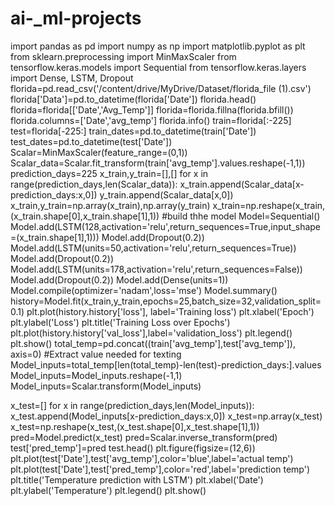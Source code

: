 # ai-_ml-projects
import pandas as pd
import numpy as np
import matplotlib.pyplot as plt
from sklearn.preprocessing import MinMaxScaler
from tensorflow.keras.models import Sequential
from tensorflow.keras.layers import Dense, LSTM, Dropout
 florida=pd.read_csv('/content/drive/MyDrive/Dataset/florida_file (1).csv')
 florida['Data']=pd.to_datetime(florida['Date'])
florida.head()
florida=florida[['Date','Avg_Temp']]
florida=florida.fillna(florida.bfill())
florida.columns=['Date','avg_temp']
florida.info()
train=florida[:-225]
test=florida[-225:]
train_dates=pd.to_datetime(train['Date'])
test_dates=pd.to_datetime(test['Date'])
Scalar=MinMaxScaler(feature_range=(0,1))
Scalar_data=Scalar.fit_transform(train['avg_temp'].values.reshape(-1,1))
prediction_days=225
x_train,y_train=[],[]
for x in  range(prediction_days,len(Scalar_data)):
  x_train.append(Scalar_data[x-prediction_days:x,0])
  y_train.append(Scalar_data[x,0])
x_train,y_train=np.array(x_train),np.array(y_train)
x_train=np.reshape(x_train,(x_train.shape[0],x_train.shape[1],1))
#build thhe model
Model=Sequential()
Model.add(LSTM(128,activation='relu',return_sequences=True,input_shape=(x_train.shape[1],1)))
Model.add(Dropout(0.2))
Model.add(LSTM(units=50,activation='relu',return_sequences=True))
Model.add(Dropout(0.2))
Model.add(LSTM(units=178,activation='relu',return_sequences=False))
Model.add(Dropout(0.2))
Model.add(Dense(units=1))
Model.compile(optimizer='nadam',loss='mse')
Model.summary()
history=Model.fit(x_train,y_train,epochs=25,batch_size=32,validation_split=0.1)
plt.plot(history.history['loss'], label='Training loss')
plt.xlabel('Epoch')
plt.ylabel('Loss')
plt.title('Training Loss over Epochs')
plt.plot(history.history['val_loss'],label='validation_loss')
plt.legend()
plt.show()
total_temp=pd.concat((train['avg_temp'],test['avg_temp']), axis=0)
#Extract value needed for texting
Model_inputs=total_temp[len(total_temp)-len(test)-prediction_days:].values
Model_inputs=Model_inputs.reshape(-1,1)
Model_inputs=Scalar.transform(Model_inputs)


x_test=[]
for x in range(prediction_days,len(Model_inputs)):
  x_test.append(Model_inputs[x-prediction_days:x,0])
x_test=np.array(x_test)
x_test=np.reshape(x_test,(x_test.shape[0],x_test.shape[1],1))
pred=Model.predict(x_test)
pred=Scalar.inverse_transform(pred)
test['pred_temp']=pred
test.head()
plt.figure(figsize=(12,6))
plt.plot(test['Date'],test['avg_temp'],color='blue',label='actual temp')
plt.plot(test['Date'],test['pred_temp'],color='red',label='prediction temp')
plt.title('Temperature prediction with LSTM')
plt.xlabel('Date')
plt.ylabel('Temperature')
plt.legend()
plt.show()
